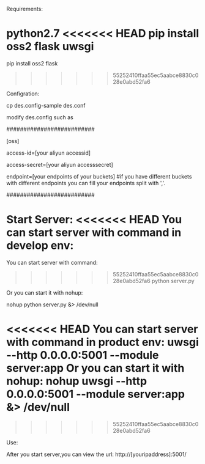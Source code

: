 Requirements:

python2.7
<<<<<<< HEAD
pip install oss2 flask uwsgi
=======

pip install oss2 flask
>>>>>>> 55252410ffaa55ec5aabce8830c028e0abd52fa6


Configration:

cp des.config-sample des.conf

modify des.config such as

##########################

[oss]

access-id=[your aliyun accessid]

access-secret=[your aliyun accesssecret]

endpoint=[your endpoints of your buckets] #if you have different buckets with different endpoints you can fill your endpoints split 
with ','.

##########################


Start Server:
<<<<<<< HEAD
You can start server with command in develop env:
=======

You can start server with command:

>>>>>>> 55252410ffaa55ec5aabce8830c028e0abd52fa6
python server.py

Or you can start it with nohup:

nohup python server.py &> /dev/null

<<<<<<< HEAD
You can start server with command in product env:
uwsgi --http 0.0.0.0:5001 --module server:app
Or you can start it with nohup:
nohup uwsgi --http 0.0.0.0:5001 --module server:app &> /dev/null
=======
>>>>>>> 55252410ffaa55ec5aabce8830c028e0abd52fa6

Use:

After you start server,you can view the url: http://[youripaddress]:5001/

